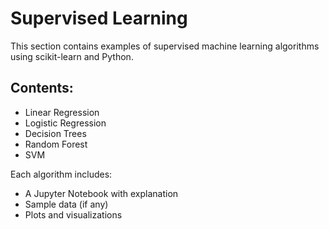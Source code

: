 # Supervised Learning

This section contains examples of supervised machine learning algorithms using scikit-learn and Python.

## Contents:

- Linear Regression
- Logistic Regression
- Decision Trees
- Random Forest
- SVM

Each algorithm includes:

- A Jupyter Notebook with explanation
- Sample data (if any)
- Plots and visualizations
